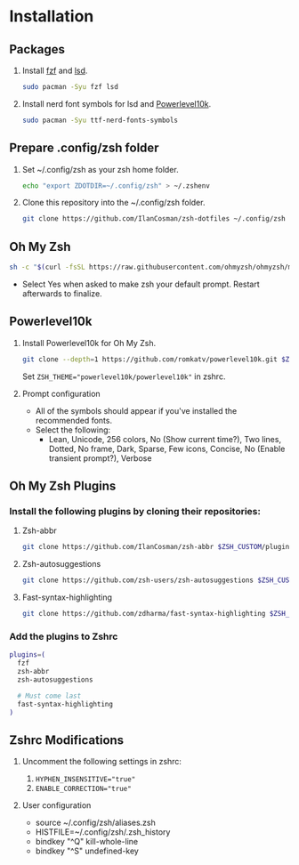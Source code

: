 # Installation

## Packages

1. Install [fzf](https://github.com/junegunn/fzf) and [lsd](https://github.com/Peltoche/lsd).

   ```sh
   sudo pacman -Syu fzf lsd
   ```

2. Install nerd font symbols for lsd and [Powerlevel10k](https://github.com/romkatv/powerlevel10k).

   ```sh
   sudo pacman -Syu ttf-nerd-fonts-symbols
   ```

## Prepare .config/zsh folder

1. Set ~/.config/zsh as your zsh home folder.

   ```sh
   echo "export ZDOTDIR=~/.config/zsh" > ~/.zshenv
   ```

2. Clone this repository into the ~/.config/zsh folder.

   ```sh
   git clone https://github.com/IlanCosman/zsh-dotfiles ~/.config/zsh
   ```

## Oh My Zsh

```sh
sh -c "$(curl -fsSL https://raw.githubusercontent.com/ohmyzsh/ohmyzsh/master/tools/install.sh)"
```

- Select Yes when asked to make zsh your default prompt. Restart afterwards to finalize.

## Powerlevel10k

1. Install Powerlevel10k for Oh My Zsh.

   ```sh
   git clone --depth=1 https://github.com/romkatv/powerlevel10k.git $ZSH_CUSTOM/themes/powerlevel10k
   ```

   Set `ZSH_THEME="powerlevel10k/powerlevel10k"` in zshrc.

2. Prompt configuration

   - All of the symbols should appear if you've installed the recommended fonts.
   - Select the following:
     - Lean, Unicode, 256 colors, No (Show current time?), Two lines, Dotted, No frame, Dark, Sparse, Few icons, Concise, No (Enable transient prompt?), Verbose

## Oh My Zsh Plugins

### Install the following plugins by cloning their repositories:

1. Zsh-abbr

   ```sh
   git clone https://github.com/IlanCosman/zsh-abbr $ZSH_CUSTOM/plugins/zsh-abbr
   ```

2. Zsh-autosuggestions

   ```sh
   git clone https://github.com/zsh-users/zsh-autosuggestions $ZSH_CUSTOM/plugins/zsh-autosuggestions
   ```

3. Fast-syntax-highlighting

   ```sh
   git clone https://github.com/zdharma/fast-syntax-highlighting $ZSH_CUSTOM/plugins/fast-syntax-highlighting
   ```

### Add the plugins to Zshrc

```sh
plugins=(
  fzf
  zsh-abbr
  zsh-autosuggestions

  # Must come last
  fast-syntax-highlighting
)
```

## Zshrc Modifications

1. Uncomment the following settings in zshrc:

   1. `HYPHEN_INSENSITIVE="true"`
   2. `ENABLE_CORRECTION="true"`

2. User configuration

   - source ~/.config/zsh/aliases.zsh
   - HISTFILE=~/.config/zsh/.zsh_history
   - bindkey "^Q" kill-whole-line
   - bindkey "^S" undefined-key
